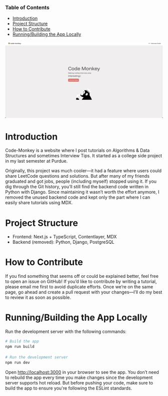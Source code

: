 ### Table of Contents

- [Introduction](#introduction)
- [Project Structure](#project-structure)
- [How to Contribute](#how-to-contribute)
- [Running/Building the App Locally](#runningbuilding-the-app-locally)

![homepage](homepage.png)

# Introduction

Code-Monkey is a website where I post tutorials on Algorithms & Data Structures and sometimes Interview Tips. It started as a college side project in my last semester at Purdue.

Originally, this project was much cooler—it had a feature where users could share LeetCode questions and solutions. But after many of my friends graduated and got jobs, people (including myself) stopped using it. If you dig through the Git history, you’ll still find the backend code written in Python with Django. Since maintaining it wasn’t worth the effort anymore, I removed the unused backend code and kept only the part where I can easily share tutorials using MDX.

# Project Structure

- Frontend: Next.js + TypeScript, Contentlayer, MDX
- Backend (removed): Python, Django, PostgreSQL

# How to Contribute

If you find something that seems off or could be explained better, feel free to open an issue on GitHub! If you’d like to contribute by writing a tutorial, please email me first to avoid duplicate efforts. Once we’re on the same page, go ahead and create a pull request with your changes—I’ll do my best to review it as soon as possible.

# Running/Building the App Locally

Run the development server with the following commands:

```sh
# Build the app
npm run build

# Run the development server
npm run dev
```

Open [http://localhost:3000](http://localhost:3000) in your browser to see the app. You don’t need to rebuild the app every time you make changes since the development server supports hot reload. But before pushing your code, make sure to build the app to ensure you're following the ESLint standards.

